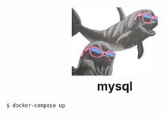 <h1 align="center">
  <img src="mysql.gif" width=200 alt=""><br>
  mysql<br>
</h1>

```terminal
$ docker-compose up
```